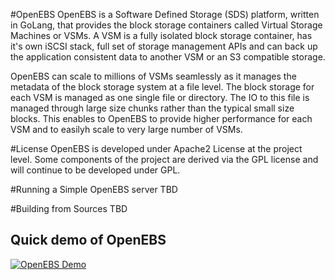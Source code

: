 #OpenEBS
OpenEBS is a Software Defined Storage (SDS) platform, written in GoLang, that provides the block storage containers called Virtual Storage Machines or VSMs. A VSM is a fully isolated block storage container, has it's own iSCSI stack, full set of storage management APIs and can back up the application consistent data to another VSM or an S3 compatible storage.

OpenEBS can scale to millions of VSMs seamlessly as it manages the metadata of the block storage system at a file level. The block storage for each VSM is managed as one single file or directory. The IO to this file is managed through large size chunks rather than the typical small size blocks. This enables to OpenEBS to provide higher performance for each VSM and to easilyh scale to very large number of VSMs. 

#License
OpenEBS is developed under Apache2 License at the project level. Some components of the project are derived via the GPL license and will continue to be developed under GPL.

#Running a Simple OpenEBS server
<pre-requisites>
TBD

#Building from Sources
<setup the golang environemtn>
TBD

## Quick demo of OpenEBS 
[![OpenEBS Demo](https://s32.postimg.org/wm1p8p8x1/openebs9.png)](https://youtu.be/tYQCPZMzAq4)
